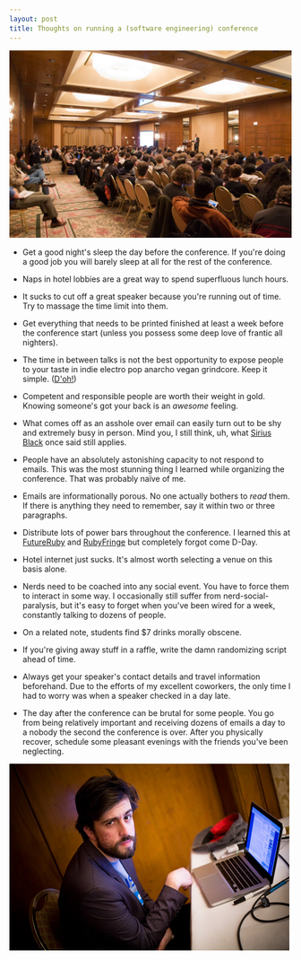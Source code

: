 ```yaml
---
layout: post
title: Thoughts on running a (software engineering) conference
---
```

<div>
  <img src="/img/cusec.jpg"/>
</div>

* Get a good night's sleep the day before the conference. If you're doing a good job you will barely sleep at all for the rest of the conference.

* Naps in hotel lobbies are a great way to spend superfluous lunch hours.

* It sucks to cut off a great speaker because you're running out of time. Try to massage the time limit into them.
 
* Get everything that needs to be printed finished at least a week before the conference start (unless you possess some deep love of frantic all nighters).
 
* The time in between talks is not the best opportunity to expose people to your taste in indie electro pop anarcho vegan grindcore. Keep it simple. ([D'oh!](http://twitter.com/KaitlinMS/statuses/8042317805))

* Competent and responsible people are worth their weight in gold. Knowing someone's got your back is an *awesome* feeling.
 
* What comes off as an asshole over email can easily turn out to be shy and extremely busy in person. Mind you, I still think, uh, what [Sirius Black](http://www.google.ca/search?hl=en&q=If+you+want+to+know+what+a+man's+like,+take+a+good+look+at+how+he+treats+his+inferiors,+not+his+equals.&btnG=Search&meta=&aq=f&oq=) once said still applies.
  
* People have an absolutely astonishing capacity to not respond to emails. This was the most stunning thing I learned while organizing the conference. That was probably naïve of me.

* Emails are informationally porous. No one actually bothers to *read* them. If there is anything they need to remember, say it within two or three paragraphs. 
 
 * Distribute lots of power bars throughout the conference. I learned this at <a href="http://futureruby.com">FutureRuby</a> and [RubyFringe](http://rubyfringe.com) but completely forgot come D-Day.
 
* Hotel internet just sucks. It's almost worth selecting a venue on this basis alone.

* Nerds need to be coached into any social event. You have to force them to interact in some way. I occasionally still suffer from nerd-social-paralysis, but it's easy to forget when you've been wired for a week, constantly talking to dozens of people. 

* On a related note, students find $7 drinks morally obscene.
 
* If you're giving away stuff in a raffle, write the damn randomizing script ahead of time.
 
* Always get your speaker's contact details and travel information beforehand. Due to the efforts of my excellent coworkers, the only time I had to worry was when a speaker checked in a day late.
  
* The day after the conference can be brutal for some people. You go from being relatively important and receiving dozens of emails a day to a nobody the second the conference is over. After you physically recover, schedule some pleasant evenings with the friends you've been neglecting.


<div>
  <a href="http://www.flickr.com/photos/hyfen/4295081899/in/set-72157623137510825/"><img src="/img/cusec_phill.jpg"></a>
</div>
